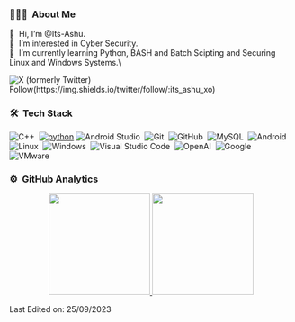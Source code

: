 ### 👨🏻‍💻 &nbsp;About Me

👋 &nbsp;Hi, I’m @Its-Ashu.\
👀 &nbsp;I’m interested in Cyber Security.\
🧠 &nbsp;I’m currently learning Python, BASH and Batch Scipting and Securing Linux and Windows Systems.\

![X (formerly Twitter) Follow(https://img.shields.io/twitter/follow/:its_ashu_xo)](https://twitter.com/its_ashu_xo)






### 🛠 &nbsp;Tech Stack

![C++](https://img.shields.io/badge/-C++-05122A?style=flat&logo=C%2B%2B&logoColor=00599C)&nbsp;
[![python](https://img.shields.io/badge/Python-3.12-3776AB.svg?style=flat&logo=python&logoColor=white)](https://www.python.org)
![Android Studio](https://img.shields.io/badge/-Android%20Studio-192133?style=flat-square&logo=AndroidStudio)&nbsp;
![Git](https://img.shields.io/badge/-Git-05122A?style=flat&logo=git)&nbsp;
![GitHub](https://img.shields.io/badge/-GitHub-05122A?style=flat&logo=github)&nbsp;
![MySQL](https://img.shields.io/badge/-MySQL-192133?style=flat-square&logo=mysql)&nbsp;
![Android](https://img.shields.io/badge/-Android-192133?style=flat-square&logo=Android)&nbsp;
![Linux](https://img.shields.io/badge/-Linux-192133?style=flat-square&logo=Linux)&nbsp;
![Windows](https://img.shields.io/badge/-Windows-192133?style=flat-square&logo=Windows)&nbsp;
![Visual Studio Code](https://img.shields.io/badge/-Visual%20Studio%20Code-05122A?style=flat&logo=visual-studio-code&logoColor=007ACC)&nbsp;
![OpenAI](https://img.shields.io/badge/-OpenAI-192133?style=flat-square&logo=OpenAI)&nbsp;
![Google](https://img.shields.io/badge/-Google-192133?style=flat-square&logo=Google)&nbsp;
![VMware](https://img.shields.io/badge/-VMWare-192133?style=flat-square&logo=VMware)&nbsp;



### ⚙️ &nbsp;GitHub Analytics

<p align="center">
<a href="https://github.com/Its-Ashu">
  <img height="180em" src="https://github-readme-stats-eight-theta.vercel.app/api?username=Its-Ashu&show_icons=true&theme=algolia&include_all_commits=true&count_private=true"/>
  <img height="180em" src="https://github-readme-stats-eight-theta.vercel.app/api/top-langs/?username=Its-Ashu&layout=compact&langs_count=8&theme=algolia"/>
</a>
</p>



Last Edited on: 25/09/2023
